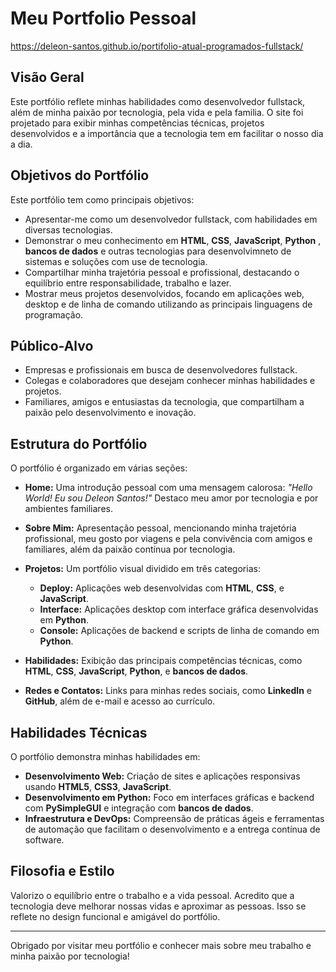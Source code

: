 # Meu Portfolio Pessoal
https://deleon-santos.github.io/portifolio-atual-programados-fullstack/

## Visão Geral
Este portfólio reflete minhas habilidades como desenvolvedor fullstack, além de minha paixão por tecnologia, pela vida e pela familia. O site foi projetado para exibir minhas competências técnicas, projetos desenvolvidos e a importância que a tecnologia tem em facilitar o nosso dia a dia.

## Objetivos do Portfólio
Este portfólio tem como principais objetivos:
- Apresentar-me como um desenvolvedor fullstack, com habilidades em diversas tecnologias.
- Demonstrar o meu conhecimento em **HTML**, **CSS**, **JavaScript**, **Python** , **bancos de dados** e outras tecnologias para desenvolvimneto de sistemas e soluções com use de tecnologia.
- Compartilhar minha trajetória pessoal e profissional, destacando o equilíbrio entre responsabilidade, trabalho e lazer.
- Mostrar meus projetos desenvolvidos, focando em aplicações web, desktop e de linha de comando utilizando as principais linguagens de programação.

## Público-Alvo
- Empresas e profissionais em busca de desenvolvedores fullstack.
- Colegas e colaboradores que desejam conhecer minhas habilidades e projetos.
- Familiares, amigos e entusiastas da tecnologia, que compartilham a paixão pelo desenvolvimento e inovação.

## Estrutura do Portfólio
O portfólio é organizado em várias seções:

- **Home:** Uma introdução pessoal com uma mensagem calorosa: _"Hello World! Eu sou Deleon Santos!"_ Destaco meu amor por tecnologia e por ambientes familiares.
  
- **Sobre Mim:** Apresentação pessoal, mencionando minha trajetória profissional, meu gosto por viagens e pela convivência com amigos e familiares, além da paixão contínua por tecnologia.

- **Projetos:** Um portfólio visual dividido em três categorias:
  - **Deploy:** Aplicações web desenvolvidas com **HTML**, **CSS**, e **JavaScript**.
  - **Interface:** Aplicações desktop com interface gráfica desenvolvidas em **Python**.
  - **Console:** Aplicações de backend e scripts de linha de comando em **Python**.
  
- **Habilidades:** Exibição das principais competências técnicas, como **HTML**, **CSS**, **JavaScript**, **Python**, e **bancos de dados**.

- **Redes e Contatos:** Links para minhas redes sociais, como **LinkedIn** e **GitHub**, além de e-mail e acesso ao currículo.

## Habilidades Técnicas
O portfólio demonstra minhas habilidades em:
- **Desenvolvimento Web:** Criação de sites e aplicações responsivas usando **HTML5**, **CSS3**, **JavaScript**.
- **Desenvolvimento em Python:** Foco em interfaces gráficas e backend com **PySimpleGUI** e integração com **bancos de dados**.
- **Infraestrutura e DevOps:** Compreensão de práticas ágeis e ferramentas de automação que facilitam o desenvolvimento e a entrega contínua de software.

## Filosofia e Estilo
Valorizo o equilíbrio entre o trabalho e a vida pessoal. Acredito que a tecnologia deve melhorar nossas vidas e aproximar as pessoas. Isso se reflete no design funcional e amigável do portfólio.

---

Obrigado por visitar meu portfólio e conhecer mais sobre meu trabalho e minha paixão por tecnologia!
